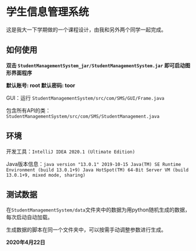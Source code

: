 # 学生信息管理系统

这是我大一下学期做的一个课程设计，由我和另外两个同学一起完成。

## 如何使用

**双击 `StudentManagementSystem_jar/StudentManagementSystem.jar` 即可启动图形界面程序**

**默认账号: root   默认密码: toor**

GUI：运行 `StudentManagementSystem/src/com/SMS/GUI/Frame.java`

包含所有API的类：`StudentManagementSystem/src/com/SMS/StudentManagement.java`

## 环境

开发工具：`IntelliJ IDEA 2020.1 (Ultimate Edition)`

Java版本信息：`java version "13.0.1" 2019-10-15
Java(TM) SE Runtime Environment (build 13.0.1+9)
Java HotSpot(TM) 64-Bit Server VM (build 13.0.1+9, mixed mode, sharing)`

## 测试数据

在`StudentManagementSystem/data`文件夹中的数据为用python随机生成的数据，每次启动自动加载。

生成数据的脚本在同一个文件夹中，可以按需手动调整参数进行生成。


**2020年4月22日**